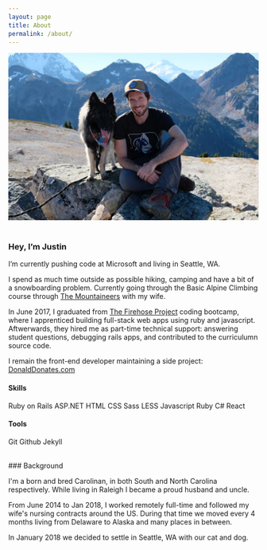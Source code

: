 ```yaml
---
layout: page
title: About
permalink: /about/
---
```



![Justin and Finn](/../images/about-pic.jpg)
<br />
<br/>

### Hey, I’m Justin

I’m currently pushing code at Microsoft and living in Seattle, WA.

I spend as much time outside as possible hiking, camping and have a bit of a snowboarding problem. Currently going through the Basic Alpine Climbing course through [The Mountaineers](https://www.mountaineers.org/) with my wife.

In June 2017, I graduated from [The&nbsp;Firehose&nbsp;Project](http://www.thefirehoseproject.com) coding bootcamp, where I apprenticed building full-stack web apps using ruby and javascript. Aftwerwards, they hired me as part-time technical support: answering student questions, debugging rails apps, and contributed to the curriculumn source code.

I remain the front-end developer maintaining a side project: [DonaldDonates.com](https://donalddonates.com)

#### Skills
<span class="badge">Ruby on Rails</span>
<span class="badge">ASP.NET</span>
<span class="badge">HTML</span>
<span class="badge">CSS</span>
<span class="badge">Sass</span>
<span class="badge">LESS</span>
<span class="badge">Javascript</span>
<span class="badge">Ruby</span>
<span class="badge">C#</span>
<span class="badge">React</span>

#### Tools
<span class="badge">Git</span>
<span class="badge">Github</span>
<span class="badge">Jekyll</span>

<br />
### Background

I'm a born and bred Carolinan, in both South and North Carolina respectively. While living in Raleigh I became a proud husband and uncle.

From June 2014 to Jan 2018, I worked remotely full-time and followed my wife's nursing contracts around the US. During that time we moved every 4 months living from Delaware to Alaska and many places in between.

In January 2018 we decided to settle in Seattle, WA with our cat and dog.
